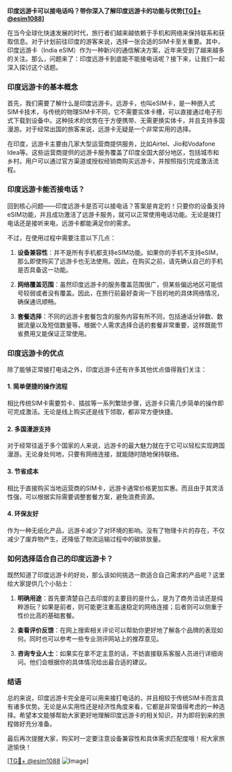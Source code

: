 **印度远游卡可以接电话吗？带你深入了解印度远游卡的功能与优势[[TG💪+ @esim1088](https://t.me/s/esim1088)]**

在当今全球化快速发展的时代，旅行者们越来越依赖于手机和网络来保持联系和获取信息。对于计划前往印度的游客来说，选择一张合适的SIM卡至关重要。其中，印度远游卡（India eSIM）作为一种新兴的通信解决方案，近年来受到了越来越多的关注。那么，问题来了：印度远游卡到底能不能接电话呢？接下来，让我们一起深入探讨这个话题。

### 印度远游卡的基本概念

首先，我们需要了解什么是印度远游卡。远游卡，也叫eSIM卡，是一种嵌入式SIM卡技术，与传统的物理SIM卡不同，它不需要实体卡槽，可以直接通过电子形式下载到设备中。这种技术的优势在于方便携带、无需更换实体卡，并且支持多国漫游。对于经常出国的旅客来说，远游卡无疑是一个非常实用的选择。

在印度，远游卡主要由几家大型运营商提供服务，比如Airtel、Jio和Vodafone Idea等。这些运营商提供的远游卡服务覆盖了印度全国大部分地区，包括城市和乡村。用户可以通过官方渠道或授权经销商购买远游卡，并按照指引完成激活流程。

### 印度远游卡能否接电话？

回到核心问题——印度远游卡是否可以接电话？答案是肯定的！只要你的设备支持eSIM功能，并且成功激活了远游卡服务，就可以正常使用电话功能。无论是拨打电话还是接听来电，远游卡都能满足你的需求。

不过，在使用过程中需要注意以下几点：

1. **设备兼容性**：并不是所有手机都支持eSIM功能。如果你的手机不支持eSIM，那么即使购买了远游卡也无法使用。因此，在购买之前，请先确认自己的手机是否具备这一功能。
   
2. **网络覆盖范围**：虽然印度远游卡的服务覆盖范围很广，但某些偏远地区可能信号较弱或者没有覆盖。因此，在旅行前最好查询一下目的地的具体网络情况，确保通讯顺畅。

3. **套餐选择**：不同的远游卡套餐包含的服务内容有所不同，包括通话分钟数、数据流量以及短信数量等。根据个人需求选择合适的套餐非常重要，这样既能节省费用又能保证正常使用。

### 印度远游卡的优点

除了能够正常接打电话之外，印度远游卡还有许多其他优点值得我们关注：

#### 1. 简单便捷的操作流程
相比传统SIM卡需要剪卡、插拔等一系列繁琐步骤，远游卡只需几步简单的操作即可完成激活。无论是线上购买还是线下领取，都非常方便快捷。

#### 2. 多国漫游支持
对于经常往返于多个国家的人来说，远游卡的最大魅力就在于它可以轻松实现跨国漫游。无论身处何地，只要有网络连接，就能随时随地保持联络。

#### 3. 节省成本
相比于直接购买当地运营商的SIM卡，远游卡通常价格更加实惠。而且由于其灵活性强，可以根据实际需要调整套餐方案，避免浪费资源。

#### 4. 环保友好
作为一种无纸化产品，远游卡减少了对环境的影响。没有了物理卡片的存在，不仅减少了废弃物产生，还降低了物流运输过程中的碳排放量。

### 如何选择适合自己的印度远游卡？

既然知道了印度远游卡的好处，那么该如何挑选一款适合自己需求的产品呢？这里给大家提供几个小贴士：

1. **明确用途**：首先要清楚自己去印度的主要目的是什么，是为了商务洽谈还是纯粹游玩？如果是前者，则可能更注重高速稳定的网络连接；后者则可以侧重于性价比高的基础套餐。

2. **查看评价反馈**：在网上搜索相关评论可以帮助你更好地了解各个品牌的表现如何。同时也可以参考一些专业测评网站上的推荐意见。

3. **咨询专业人士**：如果实在拿不定主意的话，不妨直接联系客服人员进行详细询问。他们会根据你的具体情况给出最合适的建议。

### 结语

总的来说，印度远游卡完全是可以用来接打电话的，并且相较于传统SIM卡而言具有诸多优势。无论是从实用性还是经济性角度来看，它都是非常值得考虑的一种选择。希望本文能够帮助大家更好地理解印度远游卡的相关知识，并为即将到来的旅程做好充分准备。

最后再次提醒大家，购买时一定要注意设备兼容性和具体需求匹配度哦！祝大家旅途愉快！

[[TG💪+ @esim1088](https://t.me/s/esim1088) ![Image](https://i.postimg.cc/4NQfJmqS/Snipaste-2025-05-13-00-14-12.png)]